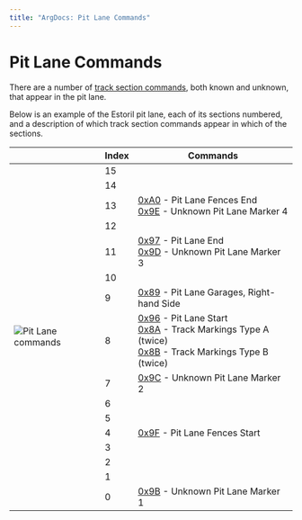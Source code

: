 ```yaml
---
title: "ArgDocs: Pit Lane Commands"
---
```


# Pit Lane Commands

There are a number of [track section commands](/argdocs/track-data/track-section-commands/), both known and unknown, that appear
in the pit lane.

Below is an example of the Estoril pit lane, each of its sections numbered, and a description
of which track section commands appear in which of the sections.


<table class="table table-bordered table-striped table--medium">
    <thead>
        <tr>
            <th class="column-25"></th>
            <th>Index</th>
            <th>Commands</th>
        </tr>
    </thead>
    <tbody>
        <tr>
            <td rowspan="16">
                <img src="/argdocs/images/track/pit-lane-commands.png" alt="Pit Lane commands" class="img-fluid" />
            </td>
            <td>15</td>
            <td></td>
        </tr>
        <tr>
            <td>14</td>
            <td></td>
        </tr>
        <tr>
            <td>13</td>
            <td>
                <a href="/argdocs/track-data/track-section-commands/0xa0">0xA0</a> - Pit Lane Fences End<br />
                <a href="/argdocs/track-data/track-section-commands/0x9e">0x9E</a> - Unknown Pit Lane Marker 4
            </td>
        </tr>
        <tr>
            <td>12</td>
            <td></td>
        </tr>
        <tr>
            <td>11</td>
            <td>
                <a href="/argdocs/track-data/track-section-commands/0x97">0x97</a> - Pit Lane End<br />
                <a href="/argdocs/track-data/track-section-commands/0x9D">0x9D</a> - Unknown Pit Lane Marker 3
            </td>
        </tr>
        <tr>
            <td>10</td>
            <td></td>
        </tr>
        <tr>
            <td>9</td>
            <td>
                <a href="/argdocs/track-data/track-section-commands/0x89">0x89</a> - Pit Lane Garages, Right-hand Side</a>
            </td>
        </tr>
        <tr>
            <td>8</td>
            <td>
                <a href="/argdocs/track-data/track-section-commands/0x96">0x96</a> - Pit Lane Start<br />
                <a href="/argdocs/track-data/track-section-commands/0x8a">0x8A</a> - Track Markings Type A (twice)<br />
                <a href="/argdocs/track-data/track-section-commands/0x8b">0x8B</a> - Track Markings Type B (twice)
            </td>
        </tr>
        <tr>
            <td>7</td>
            <td>
                <a href="/argdocs/track-data/track-section-commands/0x9c">0x9C</a> - Unknown Pit Lane Marker 2
            </td>
        </tr>
        <tr>
            <td>6</td>
            <td></td>
        </tr>
        <tr>
            <td>5</td>
            <td></td>
        </tr>
        <tr>
            <td>4</td>
            <td>
                <a href="/argdocs/track-data/track-section-commands/0x9f">0x9F</a> - Pit Lane Fences Start
            </td>
        </tr>
        <tr>
            <td>3</td>
            <td></td>
        </tr>
        <tr>
            <td>2</td>
            <td></td>
        </tr>
        <tr>
            <td>1</td>
            <td></td>
        </tr>
        <tr>
            <td>0</td>
            <td>
                <a href="/argdocs/track-data/track-section-commands/0x9b">0x9B</a> - Unknown Pit Lane Marker 1
            </td>
        </tr>
    </tbody>
</table>
